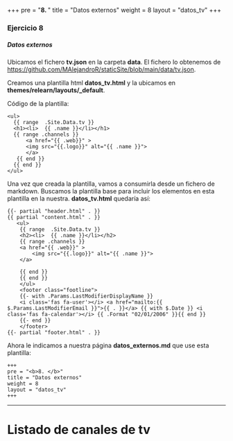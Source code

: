 +++
pre = "<b>8. </b>"
title = "Datos externos"
weight = 8
layout = "datos_tv"
+++

### Ejercicio 8

##### Datos externos

Ubicamos el fichero **tv.json** en la carpeta **data**. El fichero lo obtenemos de https://github.com/MAlejandroR/staticSite/blob/main/data/tv.json.

Creamos una plantilla html **datos_tv.html** y la ubicamos en **themes/relearn/layouts/_default**.

Código de la plantilla:

    <ul>
      {{ range  .Site.Data.tv }}
      <h1><li>  {{ .name }}</li></h1>
      {{ range .channels }}
          <a href="{{ .web}}" >
          <img src="{{.logo}}" alt="{{ .name }}">
          </a>
       {{ end }}
      {{ end }}
    </ul>

Una vez que creada la plantilla, vamos a consumirla desde un fichero de markdown. Buscamos la plantilla base para incluir los elementos en esta plantilla en la nuestra. **datos_tv.html** quedaría así:

    {{- partial "header.html" . }}
    {{ partial "content.html" . }}
       <ul>
        {{ range  .Site.Data.tv }}
        <h2><li>  {{ .name }}</li></h2>
        {{ range .channels }}
        <a href="{{ .web}}" >
            <img src="{{.logo}}" alt="{{ .name }}">
        </a>
    
        {{ end }}
        {{ end }}
        </ul>
        <footer class="footline">
        {{- with .Params.LastModifierDisplayName }}
        <i class='fas fa-user'></i> <a href="mailto:{{ $.Params.LastModifierEmail }}">{{ . }}</a> {{ with $.Date }} <i class='fas fa-calendar'></i> {{ .Format "02/01/2006" }}{{ end }}
        {{- end }}
        </footer>
    {{- partial "footer.html" . }}

Ahora le indicamos a nuestra página **datos_externos.md** que use esta plantilla:

    +++
    pre = "<b>8. </b>"
    title = "Datos externos"
    weight = 8
    layout = "datos_tv"
    +++
    
---
# Listado de canales de tv